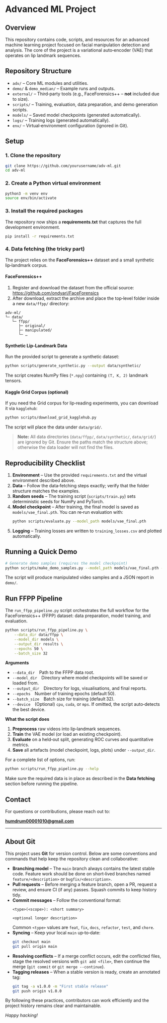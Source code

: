 # Advanced ML Project

## Overview
This repository contains code, scripts, and resources for an advanced machine learning project focused on facial manipulation detection and analysis. The core of the project is a variational auto‑encoder (VAE) that operates on lip landmark sequences.

## Repository Structure
- `adv/` – Core ML modules and utilities.
- `demo/` & `demo_median/` – Example runs and outputs.
- `external/` – Third‑party tools (e.g., FaceForensics++ – **not** included due to size).
- `scripts/` – Training, evaluation, data preparation, and demo generation scripts.
- `models/` – Saved model checkpoints (generated automatically).
- `logs/` – Training logs (generated automatically).
- `env/` – Virtual‑environment configuration (ignored in Git).

## Setup

### 1. Clone the repository
```bash
git clone https://github.com/yourusername/adv-ml.git
cd adv-ml
```

### 2. Create a Python virtual environment
```bash
python3 -m venv env
source env/bin/activate
```

### 3. Install the required packages
The repository now ships a **requirements.txt** that captures the full development environment.

```bash
pip install -r requirements.txt
```

### 4. Data fetching (the tricky part)

The project relies on the **FaceForensics++** dataset and a small synthetic lip‑landmark corpus.

#### FaceForensics++
1. Register and download the dataset from the official source: https://github.com/ondyari/FaceForensics  
2. After download, extract the archive and place the top‑level folder inside a new `data/ffpp/` directory:
```
adv-ml/
└─ data/
   └─ ffpp/
      ├─ original/
      ├─ manipulated/
      └─ …
```

#### Synthetic Lip‑Landmark Data
Run the provided script to generate a synthetic dataset:
```bash
python scripts/generate_synthetic.py --output data/synthetic/
```
The script creates NumPy files (`*.npy`) containing `(T, K, 2)` landmark tensors.

#### Kaggle Grid Corpus (optional)
If you need the Grid corpus for lip‑reading experiments, you can download it via `kagglehub`:
```bash
python scripts/download_grid_kagglehub.py
```
The script will place the data under `data/grid/`.

> **Note:** All data directories (`data/ffpp/`, `data/synthetic/`, `data/grid/`) are ignored by Git. Ensure the paths match the structure above; otherwise the data loader will not find the files.

## Reproducibility Checklist
1. **Environment** – Use the provided `requirements.txt` and the virtual environment described above.  
2. **Data** – Follow the data‑fetching steps exactly; verify that the folder structure matches the examples.  
3. **Random seeds** – The training script (`scripts/train.py`) sets deterministic seeds for NumPy and PyTorch.  
4. **Model checkpoint** – After training, the final model is saved as `models/vae_final.pth`. You can re‑run evaluation with:
   ```bash
   python scripts/evaluate.py --model_path models/vae_final.pth
   ```
5. **Logging** – Training losses are written to `training_losses.csv` and plotted automatically.

## Running a Quick Demo
```bash
# Generate demo samples (requires the model checkpoint)
python scripts/make_demo_samples.py --model_path models/vae_final.pth --output demo/
```
The script will produce manipulated video samples and a JSON report in `demo/`.

## Run FFPP Pipeline
The `run_ffpp_pipeline.py` script orchestrates the full workflow for the FaceForensics++ (FFPP) dataset: data preparation, model training, and evaluation.

```bash
python scripts/run_ffpp_pipeline.py \
    --data_dir data/ffpp \
    --model_dir models \
    --output_dir results \
    --epochs 50 \
    --batch_size 32
```

**Arguments**
- `--data_dir` Path to the FFPP data root.  
- `--model_dir` Directory where model checkpoints will be saved or loaded from.  
- `--output_dir` Directory for logs, visualisations, and final reports.  
- `--epochs` Number of training epochs (default 50).  
- `--batch_size` Batch size for training (default 32).  
- `--device` (Optional) `cpu`, `cuda`, or `mps`. If omitted, the script auto‑detects the best device.

**What the script does**
1. **Preprocess** raw videos into lip‑landmark sequences.  
2. **Train** the VAE model (or load an existing checkpoint).  
3. **Evaluate** on a held‑out split, generating ROC curves and quantitative metrics.  
4. **Save** all artefacts (model checkpoint, logs, plots) under `--output_dir`.

For a complete list of options, run:
```bash
python scripts/run_ffpp_pipeline.py --help
```

Make sure the required data is in place as described in the **Data fetching** section before running the pipeline.

## Contact
For questions or contributions, please reach out to:

**humdrum00001010@gmail.com**

---

## About Git

This project uses **Git** for version control. Below are some conventions and commands that help keep the repository clean and collaborative:

* **Branching model** – The `main` branch always contains the latest stable code. Feature work should be done on short‑lived branches named `feature/<description>` or `bugfix/<description>`.  
* **Pull requests** – Before merging a feature branch, open a PR, request a review, and ensure CI (if any) passes. Squash commits to keep history tidy.  
* **Commit messages** – Follow the conventional format:
  ```
  <type>(<scope>): <short summary>

  <optional longer description>
  ```
  Common `<type>` values are `feat`, `fix`, `docs`, `refactor`, `test`, and `chore`.  
* **Syncing** – Keep your local `main` up‑to‑date:
  ```bash
  git checkout main
  git pull origin main
  ```
* **Resolving conflicts** – If a merge conflict occurs, edit the conflicted files, stage the resolved versions with `git add <file>`, then continue the merge (`git commit` or `git merge --continue`).  
* **Tagging releases** – When a stable version is ready, create an annotated tag:
  ```bash
  git tag -a v1.0.0 -m "First stable release"
  git push origin v1.0.0
  ```

By following these practices, contributors can work efficiently and the project history remains clear and maintainable.

*Happy hacking!*